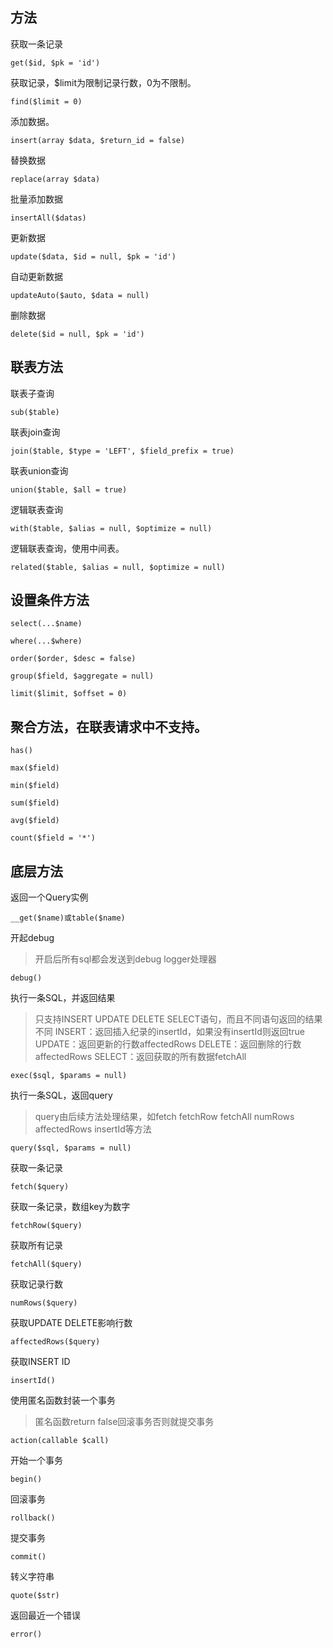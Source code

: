 
方法
-----
获取一条记录

```
get($id, $pk = 'id')
```
获取记录，$limit为限制记录行数，0为不限制。

```
find($limit = 0)
```
添加数据。

```
insert(array $data, $return_id = false)
```
替换数据

```
replace(array $data)
```
批量添加数据

```
insertAll($datas)
```
更新数据

```
update($data, $id = null, $pk = 'id')
```
自动更新数据

```
updateAuto($auto, $data = null)
```

删除数据

```
delete($id = null, $pk = 'id')
```

联表方法
----
联表子查询

```
sub($table)
```
联表join查询

```
join($table, $type = 'LEFT', $field_prefix = true)
```
联表union查询

```
union($table, $all = true)
```
逻辑联表查询

```
with($table, $alias = null, $optimize = null)
```
逻辑联表查询，使用中间表。

```
related($table, $alias = null, $optimize = null)
```

设置条件方法
----
```
select(...$name)
```
```
where(...$where)
```
```
order($order, $desc = false)
```
```
group($field, $aggregate = null)
```
```
limit($limit, $offset = 0)
```

聚合方法，在联表请求中不支持。
----
```
has()
```
```
max($field)
```
```
min($field)
```
```
sum($field)
```
```
avg($field)
```
```
count($field = '*')
```


底层方法
----
返回一个Query实例

```
__get($name)或table($name)
```
开起debug
> 开启后所有sql都会发送到debug logger处理器

```
debug()
```
执行一条SQL，并返回结果
> 只支持INSERT UPDATE DELETE SELECT语句，而且不同语句返回的结果不同
INSERT：返回插入纪录的insertId，如果没有insertId则返回true
UPDATE：返回更新的行数affectedRows
DELETE：返回删除的行数affectedRows
SELECT：返回获取的所有数据fetchAll

```
exec($sql, $params = null)
```
执行一条SQL，返回query
> query由后续方法处理结果，如fetch fetchRow fetchAll numRows affectedRows insertId等方法

```
query($sql, $params = null)
```
获取一条记录

```
fetch($query)
```
获取一条记录，数组key为数字

```
fetchRow($query)
```
获取所有记录

```
fetchAll($query)
```
获取记录行数

```
numRows($query)
```
获取UPDATE DELETE影响行数

```
affectedRows($query)
```
获取INSERT ID

```
insertId()
```
使用匿名函数封装一个事务
> 匿名函数return false回滚事务否则就提交事务

```
action(callable $call)
```
开始一个事务

```
begin()
```
回滚事务

```
rollback()
```
提交事务

```
commit()
```
转义字符串

```
quote($str)
```
返回最近一个错误

```
error()
```
